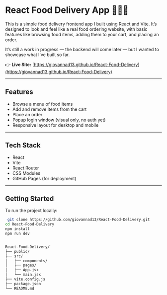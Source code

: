 # React Food Delivery App 🍕🚴‍♂️

This is a simple food delivery frontend app I built using React and Vite. It’s designed to look and feel like a real food ordering website, with basic features like browsing food items, adding them to your cart, and placing an order.

It’s still a work in progress — the backend will come later — but I wanted to showcase what I’ve built so far.

👉 **Live Site:** [https://giovannad13.github.io/React-Food-Delivery](https://giovannad13.github.io/React-Food-Delivery)

---

## Features

- Browse a menu of food items
- Add and remove items from the cart
- Place an order
- Popup login window (visual only, no auth yet)
- Responsive layout for desktop and mobile

---

## Tech Stack

- React
- Vite
- React Router
- CSS Modules
- GitHub Pages (for deployment)

---

## Getting Started

To run the project locally:

```bash
 git clone https://github.com/giovannad13/React-Food-Delivery.git
cd React-Food-Delivery
npm install
npm run dev


React-Food-Delivery/
├── public/
├── src/
│   ├── components/
│   ├── pages/
│   ├── App.jsx
│   └── main.jsx
├── vite.config.js
├── package.json
└── README.md

